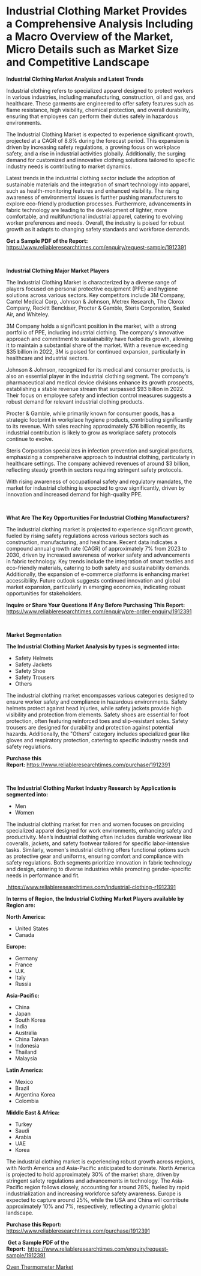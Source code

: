 <p><h1>Industrial Clothing Market Provides a Comprehensive Analysis Including a Macro Overview of the Market, Micro Details such as Market Size and Competitive Landscape</h1></p><p><strong>Industrial Clothing Market Analysis and Latest Trends</strong></p>
<p><p>Industrial clothing refers to specialized apparel designed to protect workers in various industries, including manufacturing, construction, oil and gas, and healthcare. These garments are engineered to offer safety features such as flame resistance, high visibility, chemical protection, and overall durability, ensuring that employees can perform their duties safely in hazardous environments.</p><p>The Industrial Clothing Market is expected to experience significant growth, projected at a CAGR of 8.8% during the forecast period. This expansion is driven by increasing safety regulations, a growing focus on workplace safety, and a rise in industrial activities globally. Additionally, the surging demand for customized and innovative clothing solutions tailored to specific industry needs is contributing to market dynamics.</p><p>Latest trends in the industrial clothing sector include the adoption of sustainable materials and the integration of smart technology into apparel, such as health-monitoring features and enhanced visibility. The rising awareness of environmental issues is further pushing manufacturers to explore eco-friendly production processes. Furthermore, advancements in fabric technology are leading to the development of lighter, more comfortable, and multifunctional industrial apparel, catering to evolving worker preferences and needs. Overall, the industry is poised for robust growth as it adapts to changing safety standards and workforce demands.</p></p>
<p><strong>Get a Sample PDF of the Report:&nbsp;</strong> <a href="https://www.reliableresearchtimes.com/enquiry/request-sample/1912391?utm_campaign=2196&utm_medium=2&utm_source=Github&utm_content=ia&utm_term=05042025&utm_id=industrial-clothing">https://www.reliableresearchtimes.com/enquiry/request-sample/1912391</a></p>
<p>&nbsp;</p>
<p><strong>Industrial Clothing Major Market Players</strong></p>
<p><p>The Industrial Clothing Market is characterized by a diverse range of players focused on personal protective equipment (PPE) and hygiene solutions across various sectors. Key competitors include 3M Company, Cantel Medical Corp, Johnson & Johnson, Metrex Research, The Clorox Company, Reckitt Benckiser, Procter & Gamble, Steris Corporation, Sealed Air, and Whiteley.</p><p>3M Company holds a significant position in the market, with a strong portfolio of PPE, including industrial clothing. The company's innovative approach and commitment to sustainability have fueled its growth, allowing it to maintain a substantial share of the market. With a revenue exceeding $35 billion in 2022, 3M is poised for continued expansion, particularly in healthcare and industrial sectors.</p><p>Johnson & Johnson, recognized for its medical and consumer products, is also an essential player in the industrial clothing segment. The company’s pharmaceutical and medical device divisions enhance its growth prospects, establishing a stable revenue stream that surpassed $93 billion in 2022. Their focus on employee safety and infection control measures suggests a robust demand for relevant industrial clothing products.</p><p>Procter & Gamble, while primarily known for consumer goods, has a strategic footprint in workplace hygiene products, contributing significantly to its revenue. With sales reaching approximately $76 billion recently, its industrial contribution is likely to grow as workplace safety protocols continue to evolve.</p><p>Steris Corporation specializes in infection prevention and surgical products, emphasizing a comprehensive approach to industrial clothing, particularly in healthcare settings. The company achieved revenues of around $3 billion, reflecting steady growth in sectors requiring stringent safety protocols.</p><p>With rising awareness of occupational safety and regulatory mandates, the market for industrial clothing is expected to grow significantly, driven by innovation and increased demand for high-quality PPE.</p></p>
<p>&nbsp;</p>
<p><strong>What Are The Key Opportunities For Industrial Clothing Manufacturers?</strong></p>
<p><p>The industrial clothing market is projected to experience significant growth, fueled by rising safety regulations across various sectors such as construction, manufacturing, and healthcare. Recent data indicates a compound annual growth rate (CAGR) of approximately 7% from 2023 to 2030, driven by increased awareness of worker safety and advancements in fabric technology. Key trends include the integration of smart textiles and eco-friendly materials, catering to both safety and sustainability demands. Additionally, the expansion of e-commerce platforms is enhancing market accessibility. Future outlook suggests continued innovation and global market expansion, particularly in emerging economies, indicating robust opportunities for stakeholders.</p></p>
<p><strong>Inquire or Share Your Questions If Any Before Purchasing This Report:</strong> <a href="https://www.reliableresearchtimes.com/enquiry/pre-order-enquiry/1912391?utm_campaign=2196&utm_medium=2&utm_source=Github&utm_content=ia&utm_term=05042025&utm_id=industrial-clothing">https://www.reliableresearchtimes.com/enquiry/pre-order-enquiry/1912391</a></p>
<p>&nbsp;</p>
<p><strong>Market Segmentation</strong></p>
<p><strong>The Industrial Clothing Market Analysis by types is segmented into:</strong></p>
<p><ul><li>Safety Helmets</li><li>Safety Jackets</li><li>Safety Shoe</li><li>Safety Trousers</li><li>Others</li></ul></p>
<p><p>The industrial clothing market encompasses various categories designed to ensure worker safety and compliance in hazardous environments. Safety helmets protect against head injuries, while safety jackets provide high visibility and protection from elements. Safety shoes are essential for foot protection, often featuring reinforced toes and slip-resistant soles. Safety trousers are designed for durability and protection against potential hazards. Additionally, the "Others" category includes specialized gear like gloves and respiratory protection, catering to specific industry needs and safety regulations.</p></p>
<p><strong>Purchase this Report:&nbsp;</strong><a href="https://www.reliableresearchtimes.com/purchase/1912391?utm_campaign=2196&utm_medium=2&utm_source=Github&utm_content=ia&utm_term=05042025&utm_id=industrial-clothing">https://www.reliableresearchtimes.com/purchase/1912391</a></p>
<p>&nbsp;</p>
<p><strong>The Industrial Clothing Market Industry Research by Application is segmented into:</strong></p>
<p><ul><li>Men</li><li>Women</li></ul></p>
<p><p>The industrial clothing market for men and women focuses on providing specialized apparel designed for work environments, enhancing safety and productivity. Men’s industrial clothing often includes durable workwear like coveralls, jackets, and safety footwear tailored for specific labor-intensive tasks. Similarly, women's industrial clothing offers functional options such as protective gear and uniforms, ensuring comfort and compliance with safety regulations. Both segments prioritize innovation in fabric technology and design, catering to diverse industries while promoting gender-specific needs in performance and fit.</p></p>
<p><a href="https://www.reliableresearchtimes.com/industrial-clothing-r1912391?utm_campaign=2196&utm_medium=2&utm_source=Github&utm_content=ia&utm_term=05042025&utm_id=industrial-clothing">&nbsp;https://www.reliableresearchtimes.com/industrial-clothing-r1912391</a></p>
<p><strong>In terms of Region, the Industrial Clothing Market Players available by Region are:</strong></p>
<p>
    <p> <strong> North America: </strong>
        <ul>
            <li>United States</li>
            <li>Canada</li>
        </ul>
        </p> 
    <p> <strong> Europe: </strong>
        <ul>
            <li>Germany</li>
            <li>France</li>
            <li>U.K.</li>
            <li>Italy</li>
            <li>Russia</li>
        </ul>
        </p> 
    <p> <strong> Asia-Pacific: </strong>
        <ul>
            <li>China</li>
            <li>Japan</li>
            <li>South Korea</li>
            <li>India</li>
            <li>Australia</li>
            <li>China Taiwan</li>
            <li>Indonesia</li>
            <li>Thailand</li>
            <li>Malaysia</li>
        </ul>
        </p> 
    <p> <strong> Latin America: </strong>
        <ul>
            <li>Mexico</li>
            <li>Brazil</li>
            <li>Argentina Korea</li>
            <li>Colombia</li>
        </ul>
        </p> 
    <p> <strong> Middle East & Africa: </strong>
        <ul>
            <li>Turkey</li>
            <li>Saudi</li>
            <li>Arabia</li>
            <li>UAE</li>
            <li>Korea</li>
        </ul>
    </p>
    </p>
<p><p>The industrial clothing market is experiencing robust growth across regions, with North America and Asia-Pacific anticipated to dominate. North America is projected to hold approximately 30% of the market share, driven by stringent safety regulations and advancements in technology. The Asia-Pacific region follows closely, accounting for around 28%, fueled by rapid industrialization and increasing workforce safety awareness. Europe is expected to capture around 25%, while the USA and China will contribute approximately 10% and 7%, respectively, reflecting a dynamic global landscape.</p></p>
<p><strong>Purchase this Report: </strong><a href="https://www.reliableresearchtimes.com/purchase/1912391?utm_campaign=2196&utm_medium=2&utm_source=Github&utm_content=ia&utm_term=05042025&utm_id=industrial-clothing">https://www.reliableresearchtimes.com/purchase/1912391</a></p>
<p>&nbsp;<strong>Get a Sample PDF of the Report:&nbsp;&nbsp;</strong><a href="https://www.reliableresearchtimes.com/enquiry/request-sample/1912391?utm_campaign=2196&utm_medium=2&utm_source=Github&utm_content=ia&utm_term=05042025&utm_id=industrial-clothing">https://www.reliableresearchtimes.com/enquiry/request-sample/1912391</a></p>
<p><strong></strong></p>
<p><p><a href="https://github.com/MariaWashington76/Market-Research-Report-List-2/blob/main/oven-thermometer-market.md?utm_campaign=2196&utm_medium=2&utm_source=Github&utm_content=ia&utm_term=05042025&utm_id=industrial-clothing">Oven Thermometer Market</a></p></p>